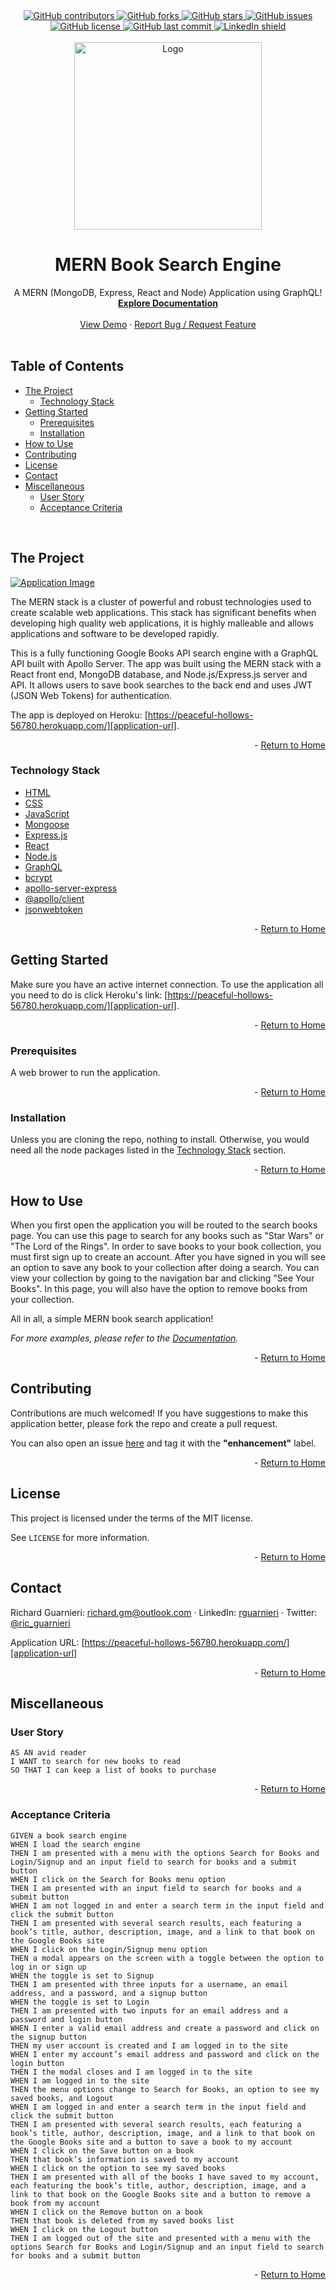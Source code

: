 <!-- This template was created following The Markdown Guide - https://www.markdownguide.org/ -->

<!-- If you are editing this README.md on VS Code, please highlight and replace the following keywords enclosed in backticks (``) using:
* MacOS: CMD + Shift + L
* Windows: CRTL + Shift + L

GitHub Username: `richardguarnieri`
GitHub Repository: `MERN-book-search-engine`
Your Name: `Richard Guarnieri`
Email: `richard.gm@outlook.com`
LinkedIn Username: `rguarnieri`
Twitter Username: `ric_guarnieri`
Project Title: `MERN Book Search Engine`
Project Description: `A MERN (MongoDB, Express, React and Node) Application using GraphQL!`
-->

<!-- Please also update the following links -->
[logo]: ./img/logo.png
[application-image]: ./img/app-image-v2.png
[application-url]: https://peaceful-hollows-56780.herokuapp.com/

<div id="home"><div> 

<!-- Badges / Shields -->
<!-- These were created using https://shields.io/ - feel free to replace / create yours by modifying links below: -->

<div align="center">
    <a href="https://github.com/richardguarnieri/MERN-book-search-engine/graphs/contributors">
        <img alt="GitHub contributors" src="https://img.shields.io/github/contributors/richardguarnieri/MERN-book-search-engine?style=for-the-badge">
    <a>
     <a href="https://github.com/richardguarnieri/MERN-book-search-engine/network/members">
        <img alt="GitHub forks" src="https://img.shields.io/github/forks/richardguarnieri/MERN-book-search-engine?style=for-the-badge">
    <a>
     <a href="https://github.com/richardguarnieri/MERN-book-search-engine/stargazers">
        <img alt="GitHub stars" src="https://img.shields.io/github/stars/richardguarnieri/MERN-book-search-engine?style=for-the-badge">
    <a>
     <a href="https://github.com/richardguarnieri/MERN-book-search-engine/issues">
        <img alt="GitHub issues" src="https://img.shields.io/github/issues/richardguarnieri/MERN-book-search-engine?style=for-the-badge">
    <a>
     <a href="https://github.com/richardguarnieri/MERN-book-search-engine/blob/main/LICENSE">
        <img alt="GitHub license" src="https://img.shields.io/github/license/richardguarnieri/MERN-book-search-engine?label=license&style=for-the-badge">
    <a>
     <a href="https://github.com/richardguarnieri/MERN-book-search-engine/commits/main">
        <img alt="GitHub last commit" src="https://img.shields.io/github/last-commit/richardguarnieri/MERN-book-search-engine?style=for-the-badge">
    <a>
    <a href="https://www.linkedin.com/in/rguarnieri/">
        <img alt="LinkedIn shield" src="https://img.shields.io/badge/-LinkedIn-black.svg?style=for-the-badge&logo=linkedin&colorB=555">
    <a>
</div>
<br>


<!-- Header -->

<div align="center">
    <a href="https://github.com/richardguarnieri/MERN-book-search-engine">
        <img src="./img/logo.png" alt="Logo" width="300" height="auto">
    </a>
    <h1 align="center">MERN Book Search Engine</h1>
    <div>
        A MERN (MongoDB, Express, React and Node) Application using GraphQL!
        <br>
        <a href="https://github.com/richardguarnieri/MERN-book-search-engine">
            <strong>Explore Documentation</strong>
        </a>
        <br>
        <br>
        <a href="https://github.com/richardguarnieri/MERN-book-search-engine">View Demo</a>
        ·
        <a href="https://github.com/richardguarnieri/MERN-book-search-engine/issues">Report Bug / Request Feature</a>
    </div>
</div>
<br>


<!-- Table of Contents -->
## Table of Contents
* [The Project](#the-project)
    * [Technology Stack](#technology-stack)
* [Getting Started](#getting-started)
    * [Prerequisites](#prerequisites)
    * [Installation](#installation)
* [How to Use](#how-to-use)
* [Contributing](#contributing)
* [License](#license)
* [Contact](#contact)
* [Miscellaneous](#miscellaneous)
    * [User Story](#user-story)
    * [Acceptance Criteria](#acceptance-criteria)
<br>


<!-- The Project -->
## The Project

[![Application Image][application-image]][application-url]

The MERN stack is a cluster of powerful and robust technologies used to create scalable web applications. This stack has significant benefits when developing high quality web applications, it is highly malleable and allows applications and software to be developed rapidly.

This is a fully functioning Google Books API search engine with a GraphQL API built with Apollo Server. The app was built using the MERN stack with a React front end, MongoDB database, and Node.js/Express.js server and API. It allows users to save book searches to the back end and uses JWT (JSON Web Tokens) for authentication.

The app is deployed on Heroku: [https://peaceful-hollows-56780.herokuapp.com/][application-url].

<p align="right"> - <a href="#home">Return to Home</a></p>

### Technology Stack
* [HTML](https://html.spec.whatwg.org/)
* [CSS](https://www.w3.org/TR/CSS/#css)
* [JavaScript](https://www.ecma-international.org/publications-and-standards/standards/ecma-262/)
* [Mongoose](https://mongoosejs.com/)
* [Express.js](https://expressjs.com/)
* [React](https://reactjs.org/)
* [Node.js](https://nodejs.org/en/)
* [GraphQL](https://graphql.org/)
* [bcrypt](https://www.npmjs.com/package/bcrypt)
* [apollo-server-express](https://www.apollographql.com/docs/)
* [@apollo/client](https://www.apollographql.com/docs/)
* [jsonwebtoken](https://github.com/auth0/node-jsonwebtoken)

<p align="right"> - <a href="#home">Return to Home</a></p>


<!-- Getting Started -->
## Getting Started
Make sure you have an active internet connection. To use the application all you need to do is click Heroku's link: [https://peaceful-hollows-56780.herokuapp.com/][application-url].

<p align="right"> - <a href="#home">Return to Home</a></p>

### Prerequisites
A web brower to run the application.

<p align="right"> - <a href="#home">Return to Home</a></p>

### Installation
Unless you are cloning the repo, nothing to install. Otherwise, you would need all the node packages listed in the [Technology Stack](#technology-stack) section.

<p align="right"> - <a href="#home">Return to Home</a></p>


<!-- How to Use -->
## How to Use
When you first open the application you will be routed to the search books page. You can use this page to search for any books such as "Star Wars" or "The Lord of the Rings". In order to save books to your book collection, you must first sign up to create an account. After you have signed in you will see an option to save any book to your collection after doing a search. You can view your collection by going to the navigation bar and clicking "See Your Books". In this page, you will also have the option to remove books from your collection.

All in all, a simple MERN book search application!

_For more examples, please refer to the [Documentation][documentation-url]._

<p align="right"> - <a href="#home">Return to Home</a></p>


<!-- Contribuiting -->
## Contributing
Contributions are much welcomed! If you have suggestions to make this application better, please fork the repo and create a pull request. 

You can also open an issue [here][github-issues-url] and tag it with the **"enhancement"** label.

<p align="right"> - <a href="#home">Return to Home</a></p>


<!-- License -->
## License
This project is licensed under the terms of the MIT license. 

See `LICENSE` for more information.

<p align="right"> - <a href="#home">Return to Home</a></p>


<!-- Contact -->
## Contact
Richard Guarnieri: richard.gm@outlook.com · LinkedIn: [rguarnieri][linkedin-url] · Twitter: [@ric_guarnieri][twitter-url]

Application URL: [https://peaceful-hollows-56780.herokuapp.com/][application-url]

<p align="right"> - <a href="#home">Return to Home</a></p>


<!-- Miscellaneous -->
## Miscellaneous
### User Story
```
AS AN avid reader
I WANT to search for new books to read
SO THAT I can keep a list of books to purchase
```

<p align="right"> - <a href="#home">Return to Home</a></p>

### Acceptance Criteria
```
GIVEN a book search engine
WHEN I load the search engine
THEN I am presented with a menu with the options Search for Books and Login/Signup and an input field to search for books and a submit button
WHEN I click on the Search for Books menu option
THEN I am presented with an input field to search for books and a submit button
WHEN I am not logged in and enter a search term in the input field and click the submit button
THEN I am presented with several search results, each featuring a book’s title, author, description, image, and a link to that book on the Google Books site
WHEN I click on the Login/Signup menu option
THEN a modal appears on the screen with a toggle between the option to log in or sign up
WHEN the toggle is set to Signup
THEN I am presented with three inputs for a username, an email address, and a password, and a signup button
WHEN the toggle is set to Login
THEN I am presented with two inputs for an email address and a password and login button
WHEN I enter a valid email address and create a password and click on the signup button
THEN my user account is created and I am logged in to the site
WHEN I enter my account’s email address and password and click on the login button
THEN I the modal closes and I am logged in to the site
WHEN I am logged in to the site
THEN the menu options change to Search for Books, an option to see my saved books, and Logout
WHEN I am logged in and enter a search term in the input field and click the submit button
THEN I am presented with several search results, each featuring a book’s title, author, description, image, and a link to that book on the Google Books site and a button to save a book to my account
WHEN I click on the Save button on a book
THEN that book’s information is saved to my account
WHEN I click on the option to see my saved books
THEN I am presented with all of the books I have saved to my account, each featuring the book’s title, author, description, image, and a link to that book on the Google Books site and a button to remove a book from my account
WHEN I click on the Remove button on a book
THEN that book is deleted from my saved books list
WHEN I click on the Logout button
THEN I am logged out of the site and presented with a menu with the options Search for Books and Login/Signup and an input field to search for books and a submit button  
```

<p align="right"> - <a href="#home">Return to Home</a></p>


<!-- References, Links and Images -->
<!-- Badges / Shields Styles -->
[github-contributors-shield]: https://img.shields.io/github/contributors/richardguarnieri/MERN-book-search-engine?style=for-the-badge
[github-forks-shield]: https://img.shields.io/github/forks/richardguarnieri/MERN-book-search-engine?style=for-the-badge
[github-stars-shield]: https://img.shields.io/github/stars/richardguarnieri/MERN-book-search-engine?style=for-the-badge
[github-issues-shield]: https://img.shields.io/github/issues/richardguarnieri/MERN-book-search-engine?style=for-the-badge
[github-license-shield]: https://img.shields.io/github/license/richardguarnieri/MERN-book-search-engine?style=for-the-badge
[github-last-commit-shield]: https://img.shields.io/github/last-commit/richardguarnieri/MERN-book-search-engine?style=for-the-badge
[linkedin-shield]: https://img.shields.io/badge/-LinkedIn-black.svg?style=for-the-badge&logo=linkedin&colorB=555

<!-- Badges / Shields URL -->
[github-contributors-url]: https://github.com/richardguarnieri/MERN-book-search-engine/graphs/contributors
[github-forks-url]: https://github.com/richardguarnieri/MERN-book-search-engine/network/members
[github-stars-url]: https://github.com/richardguarnieri/MERN-book-search-engine/stargazers
[github-issues-url]: https://github.com/richardguarnieri/MERN-book-search-engine/issues
[github-license-url]: https://github.com/richardguarnieri/MERN-book-search-engine/blob/main/LICENSE
[linkedin-url]: https://linkedin.com/in/rguarnieri

<!-- Non Badge / Shield Reference Links -->
[documentation-url]: https://github.com/richardguarnieri/MERN-book-search-engine
[twitter-url]: https://twitter.com/ric_guarnieri